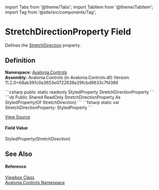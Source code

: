 import Tabs from '@theme/Tabs'; 
import TabItem from '@theme/TabItem'; 
import Tag from '@site/src/components/Tag'; 

# StretchDirectionProperty Field


Defines the <a href="P_Avalonia_Controls_Viewbox_StretchDirection">StretchDirection</a> property.



## Definition
**Namespace:** <a href="N_Avalonia_Controls">Avalonia.Controls</a>  
**Assembly:** Avalonia.Controls (in Avalonia.Controls.dll) Version: 11.2.0+68ab391c0a3653e0722638e29fcbd9633c7fd386

<Tabs groupId="api-code-preview">
<TabItem value="csharp" label="C#">
```csharp
public static readonly StyledProperty<StretchDirection> StretchDirectionProperty
```
</TabItem>
<TabItem value="vb" label="VB">
```vb
Public Shared ReadOnly StretchDirectionProperty As StyledProperty(Of StretchDirection)
```
</TabItem>
<TabItem value="fsharp" label="F#">
```fsharp
static val StretchDirectionProperty: StyledProperty<StretchDirection>
```
</TabItem>
</Tabs>



<a href="https://github.com/AvaloniaUI/Avalonia/tree/master/srcAvalonia.Controls/Viewbox.cs" title="View the source code">View Source</a>



#### Field Value
StyledProperty(StretchDirection)

## See Also


#### Reference
<a href="T_Avalonia_Controls_Viewbox">Viewbox Class</a>  
<a href="N_Avalonia_Controls">Avalonia.Controls Namespace</a>  
